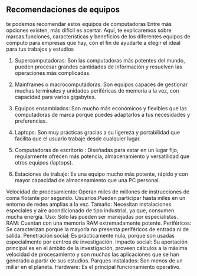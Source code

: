 ## Recomendaciones de equipos 

te podemos recomendar estos  equipos de computadoras
Entre más opciones existen, más difícil es acertar. Aquí, te explicaremos sobre marcas.funciones, características y beneficios de los diferentes equipos
de cómputo para empresas que hay, con el fin de ayudarte a elegir el ideal para tus trabajos y estudios 


1. Supercomputadoras:
Son las computadoras más potentes del mundo, pueden procesar grandes cantidades de información y resuelven las operaciones más complicadas.
 
2. Mainframes o macrocomputadoras:
Son equipos capaces de gestionar muchas terminales y unidades periféricas de memoria a la vez, con capacidad para varios gigabytes.
 
3. Equipos ensamblados:
Son mucho más económicos y flexibles que las computadoras de marca porque puedes adaptarlos a tus necesidades y preferencias. 
 
4. Laptops:
Son muy prácticas gracias a su ligereza y portabilidad que facilita que el usuario trabaje desde cualquier lugar. 
 
5. Computadoras de escritorio :
Diseñadas para estar en un lugar fijo, regularmente ofrecen más potencia, almacenamiento y versatilidad que otros equipos (laptops). 
 
6. Estaciones de trabajo:
Es una equipo mucho más potente, rápido y con mayor capacidad de almacenamiento que una PC personal.

Velocidad de procesamiento: Operan miles de millones de instrucciones de coma flotante por segundo.
Usuarios:Pueden participar hasta miles en un entorno de redes amplias a la vez.
Tamaño: Necesitan instalaciones especiales y aire acondicionado de tipo industrial, ya que, consumen mucha energía.
Uso: Sólo las pueden ser manejadas por especialistas.
RAM: Cuentan con una memoria RAM extremadamente potente.
Periféricos: Se caracterizan porque la mayoría no presenta periféricos de entrada ni de salida.
Penetración social: Es prácticamente nula, porque son usadas especialmente por centros de investigación.
Impacto social: Su aportación principal es en el ámbito de la investigación, proveen cálculos a la máxima velocidad de procesamiento y son muchas las aplicaciones que se han generado a partir de sus estudios.
Parques instalados: Son menos de un millar en el planeta.
Hardware: Es el principal funcionamiento operativo.
